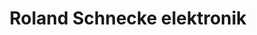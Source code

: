 ---
title: "Roland Schnecke elektronik"
url: /althegnenberg/roland-schnecke-elektronik/
shop: Elektronik
---